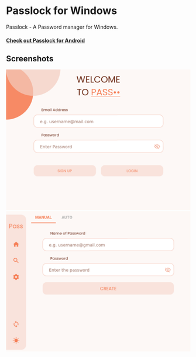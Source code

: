 # Passlock for Windows

Passlock - A Password manager for Windows.

<h4 align="left">
    <a href="https://github.com/AM-ash-OR-AM-I/Passlock">
        Check out Passlock for Android
    </a>
</h4>

## Screenshots
<p align="center">
    <img src = "./screenshots/WelcomeScreen.png">
    <img src = "./screenshots/Manual.png">
</p>


